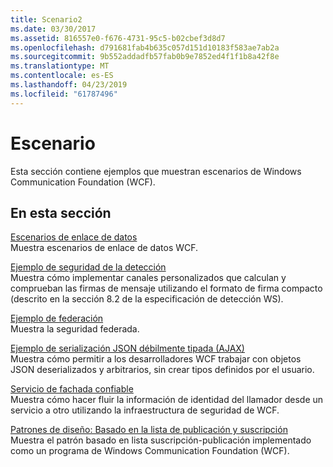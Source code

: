```yaml
---
title: Scenario2
ms.date: 03/30/2017
ms.assetid: 816557e0-f676-4731-95c5-b02cbef3d8d7
ms.openlocfilehash: d791681fab4b635c057d151d10183f583ae7ab2a
ms.sourcegitcommit: 9b552addadfb57fab0b9e7852ed4f1f1b8a42f8e
ms.translationtype: MT
ms.contentlocale: es-ES
ms.lasthandoff: 04/23/2019
ms.locfileid: "61787496"
---
```

# <a name="scenario"></a>Escenario
Esta sección contiene ejemplos que muestran escenarios de Windows Communication Foundation (WCF).  
  
## <a name="in-this-section"></a>En esta sección  
 [Escenarios de enlace de datos](../../../../docs/framework/wcf/samples/data-binding-scenarios.md)  
 Muestra escenarios de enlace de datos WCF.  
  
 [Ejemplo de seguridad de la detección](../../../../docs/framework/wcf/samples/discovery-security-sample.md)  
 Muestra cómo implementar canales personalizados que calculan y comprueban las firmas de mensaje utilizando el formato de firma compacto (descrito en la sección 8.2 de la especificación de detección WS).  
  
 [Ejemplo de federación](../../../../docs/framework/wcf/samples/federation-sample.md)  
 Muestra la seguridad federada.  
  
 [Ejemplo de serialización JSON débilmente tipada (AJAX)](../../../../docs/framework/wcf/samples/weakly-typed-json-serialization-sample.md)  
 Muestra cómo permitir a los desarrolladores WCF trabajar con objetos JSON deserializados y arbitrarios, sin crear tipos definidos por el usuario.  
  
 [Servicio de fachada confiable](../../../../docs/framework/wcf/samples/trusted-facade-service.md)  
 Muestra cómo hacer fluir la información de identidad del llamador desde un servicio a otro utilizando la infraestructura de seguridad de WCF.  
  
 [Patrones de diseño: Basado en la lista de publicación y suscripción](../../../../docs/framework/wcf/samples/design-patterns-list-based-publish-subscribe.md)  
 Muestra el patrón basado en lista suscripción-publicación implementado como un programa de Windows Communication Foundation (WCF).
